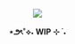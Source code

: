 <p align="center">
<img src="https://github.com/user-attachments/assets/cf92693d-b2f1-4d98-899e-dfd513bce7ee"</b><br><br>
<b>⋆౨ৎ˚⟡˖ WIP ⊹ ࣪ ˖</b>

